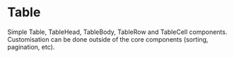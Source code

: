 # Table

Simple Table, TableHead, TableBody, TableRow and TableCell components. Customisation can be done outside of the core components (sorting, pagination, etc).
